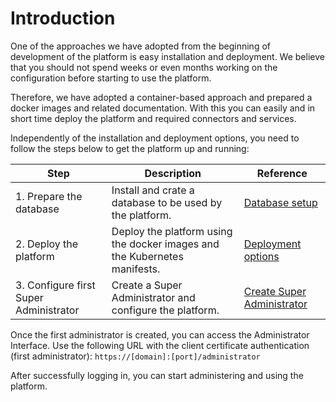 # Introduction

One of the approaches we have adopted from the beginning of development of the platform is easy installation and deployment. We believe that you should not spend weeks or even months working on the configuration before starting to use the platform.

Therefore, we have adopted a container-based approach and prepared a docker images and related documentation. With this you can easily and in short time deploy the platform and required connectors and services.

Independently of the installation and deployment options, you need to follow the steps below to get the platform up and running:

| Step | Description | Reference |
| ---- | ----------- | --------- | 
| 1. Prepare the database | Install and crate a database to be used by the platform. | [Database setup](database-setup) |
| 2. Deploy the platform | Deploy the platform using the docker images and the Kubernetes manifests. | [Deployment options](deployment/deployment-options) |
| 3. Configure first Super Administrator | Create a Super Administrator and configure the platform. | [Create Super Administrator](create-super-administrator) |

Once the first administrator is created, you can access the Administrator Interface.
Use the following URL with the client certificate authentication (first administrator):
`https://[domain]:[port]/administrator`

After successfully logging in, you can start administering and using the platform.